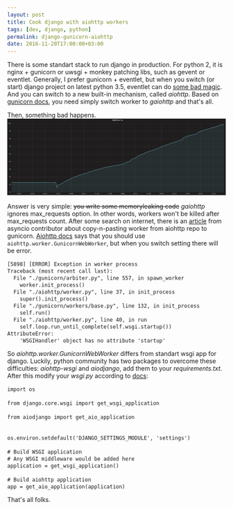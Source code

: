 ```yaml
---
layout: post
title: Cook django with aiohttp workers
tags: [dev, django, python]
permalink: django-gunicorn-aiohttp
date: 2016-11-20T17:00:00+03:00
---
```


There is some standart stack to run django in production.
For python 2, it is nginx + gunicorn or uwsgi + monkey patching libs, such as gevent or eventlet.
Generally, I prefer gunicorn + eventlet, but when you switch (or start) django project on latest python 3.5, eventlet can do [some bad magic](https://github.com/eventlet/eventlet/issues/313). And you can switch to a new built-in mechanism, called _aiohttp_.
Based on [gunicorn docs](http://docs.gunicorn.org/en/stable/design.html?highlight=gaiohttp#asyncio-workers), you need simply switch worker to _gaiohttp_ and that's all.
<!--more-->
Then, something bad happens.
![gaiohttp-memory](/images/gaiohttp-memory.png)

Answer is very simple: <strike>you write some memoryleaking code</strike> _gaiohttp_ ignores max_requests option.
In other words, workers won't be killed after max_requests count. After some search on internet, there is an [article](http://asvetlov.blogspot.ru/2014/06/asyncio-aiohttp-gunicorn.html) from asyncio contributor about copy-n-pasting worker from aiohttp repo to gunicorn.
[Aiohttp docs](http://aiohttp.readthedocs.io/en/stable/deployment.html#start-gunicorn) says that you should use `aiohttp.worker.GunicornWebWorker`, but when you switch setting there will be error.

```
[5898] [ERROR] Exception in worker process
Traceback (most recent call last):
  File "./gunicorn/arbiter.py", line 557, in spawn_worker
    worker.init_process()
  File "./aiohttp/worker.py", line 37, in init_process
    super().init_process()
  File "./gunicorn/workers/base.py", line 132, in init_process
    self.run()
  File "./aiohttp/worker.py", line 40, in run
    self.loop.run_until_complete(self.wsgi.startup())
AttributeError:
    'WSGIHandler' object has no attribute 'startup'
```

So _aiohttp.worker.GunicornWebWorker_ differs from standart wsgi app for django. Luckily, python community has two packages to overcome these difficulties: _aiohttp-wsgi_ and _aiodjango_, add them to your _requirements.txt_.
After this modify your _wsgi.py_ according to [docs](http://aiodjango.readthedocs.io/en/latest/usage.html#defining-the-application):

```
import os

from django.core.wsgi import get_wsgi_application

from aiodjango import get_aio_application


os.environ.setdefault('DJANGO_SETTINGS_MODULE', 'settings')

# Build WSGI application
# Any WSGI middleware would be added here
application = get_wsgi_application()

# Build aiohttp application
app = get_aio_application(application)
```

That's all folks.
